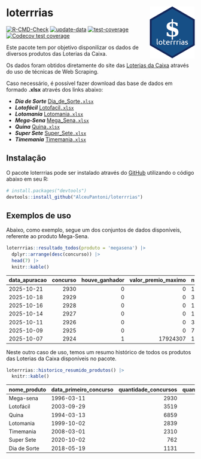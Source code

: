 
<!-- README.md is generated from README.Rmd. Please edit that file -->

# loterrrias <img src="man/figures/logo.png" align="right" height="139" />

<!-- badges: start -->

[![R-CMD-Check](https://github.com/AlceuPantoni/loterrrias/actions/workflows/R-CMD-check.yaml/badge.svg?branch=main)](https://github.com/AlceuPantoni/loterrrias/actions/workflows/R-CMD-check.yaml)
[![update-data](https://github.com/AlceuPantoni/loterrrias/actions/workflows/update-data.yaml/badge.svg)](https://github.com/AlceuPantoni/loterrrias/actions/workflows/update-data.yaml)
[![test-coverage](https://github.com/AlceuPantoni/loterrrias/actions/workflows/test-coverage.yaml/badge.svg?branch=main)](https://github.com/AlceuPantoni/loterrrias/actions/workflows/test-coverage.yaml)
[![Codecov test
coverage](https://codecov.io/gh/AlceuPantoni/loterrrias/branch/main/graph/badge.svg)](https://codecov.io/gh/AlceuPantoni/loterrrias?branch=main)
<!-- badges: end -->

Este pacote tem por objetivo disponilizar os dados de diversos produtos
das Loterias da Caixa.

Os dados foram obtidos diretamente do site das [Loterias da
Caixa](https://loterias.caixa.gov.br/Paginas/default.aspx) através do
uso de técnicas de Web Scraping.

Caso necessário, é possível fazer download das base de dados em formado
**.xlsx** através dos links abaixo:

- ***Dia de Sorte***
  [Dia_de_Sorte`.xlsx`](https://raw.githubusercontent.com/AlceuPantoni/loterrrias/main/data-raw/resultados_diadesorte.xlsx)
- ***Lotofácil***
  [Lotofacil`.xlsx`](https://raw.githubusercontent.com/AlceuPantoni/loterrrias/main/data-raw/resultados_lotofacil.xlsx)
- ***Lotomania***
  [Lotomania`.xlsx`](https://raw.githubusercontent.com/AlceuPantoni/loterrrias/main/data-raw/resultados_lotomania.xlsx)
- ***Mega-Sena***
  [Mega_Sena`.xlsx`](https://raw.githubusercontent.com/AlceuPantoni/loterrrias/main/data-raw/resultados_megasena.xlsx)
- ***Quina***
  [Quina`.xlsx`](https://raw.githubusercontent.com/AlceuPantoni/loterrrias/main/data-raw/resultados_quina.xlsx)
- ***Super Sete***
  [Super_Sete`.xlsx`](https://raw.githubusercontent.com/AlceuPantoni/loterrrias/main/data-raw/resultados_supersete.xlsx)
- ***Timemania***
  [Timemania`.xlsx`](https://raw.githubusercontent.com/AlceuPantoni/loterrrias/main/data-raw/resultados_timemania.xlsx)

## Instalação

O pacote loterrrias pode ser instalado através do
[GitHub](https://github.com/) utilizando o código abaixo em seu R:

``` r
# install.packages("devtools")
devtools::install_github("AlceuPantoni/loterrrias")
```

## Exemplos de uso

Abaixo, como exemplo, segue um dos conjuntos de dados disponíveis,
referente ao produto Mega-Sena.

``` r
loterrrias::resultado_todos(produto = 'megasena') |> 
  dplyr::arrange(desc(concurso)) |> 
  head(7) |> 
  knitr::kable()
```

| data_apuracao | concurso | houve_ganhador | valor_premio_maximo | numeros_sorteados | num_1 | num_2 | num_3 | num_4 | num_5 | num_6 |
|:--------------|---------:|---------------:|--------------------:|:------------------|------:|------:|------:|------:|------:|------:|
| 2025-10-21    |     2930 |              0 |                   0 | 1;11;13;14;36;45  |     1 |    11 |    13 |    14 |    36 |    45 |
| 2025-10-18    |     2929 |              0 |                   0 | 3;7;8;34;35;51    |     3 |     7 |     8 |    34 |    35 |    51 |
| 2025-10-16    |     2928 |              0 |                   0 | 14;24;29;32;46;48 |    14 |    24 |    29 |    32 |    46 |    48 |
| 2025-10-14    |     2927 |              0 |                   0 | 11;27;34;55;56;58 |    11 |    27 |    34 |    55 |    56 |    58 |
| 2025-10-11    |     2926 |              0 |                   0 | 3;4;14;35;45;49   |     3 |     4 |    14 |    35 |    45 |    49 |
| 2025-10-09    |     2925 |              0 |                   0 | 7;9;12;13;24;27   |     7 |     9 |    12 |    13 |    24 |    27 |
| 2025-10-07    |     2924 |              1 |            17924307 | 10;19;30;40;48;54 |    10 |    19 |    30 |    40 |    48 |    54 |

Neste outro caso de uso, temos um resumo histórico de todos os produtos
das Loterias da Caixa disponíveis no pacote.

``` r
loterrrias::historico_resumido_produtos() |> 
  knitr::kable()
```

| nome_produto | data_primeiro_concurso | quantidade_concursos | quantidade_concursos_com_ganhador | percentual_com_ganhador | media_premiacao | maior_premio | menor_premio | total_dezenas_sorteadas | numero_mais_sorteado | numero_menos_sorteado |
|:-------------|:-----------------------|---------------------:|----------------------------------:|------------------------:|----------------:|-------------:|-------------:|------------------------:|---------------------:|----------------------:|
| Mega-sena    | 1996-03-11             |                 2930 |                               642 |                    0.22 |      26431307.0 |    289420865 |    348732.75 |                   17580 |                   10 |                    26 |
| Lotofácil    | 2003-09-29             |                 3519 |                              3105 |                    0.88 |        983884.7 |      8252873 |     10712.22 |                   52785 |                   20 |                    16 |
| Quina        | 1994-03-13             |                 6859 |                              2612 |                    0.38 |       3590964.0 |    579215957 |     14230.37 |                   34295 |                    4 |                    47 |
| Lotomania    | 1999-10-02             |                 2839 |                               703 |                    0.25 |       2570998.3 |     37261930 |    109348.66 |                   56780 |                   47 |                    96 |
| Timemania    | 2008-03-01             |                 2310 |                                78 |                    0.03 |      25486153.3 |    818652938 |    164711.44 |                   16170 |                   20 |                    53 |
| Super Sete   | 2020-10-02             |                  762 |                                30 |                    0.04 |       3168014.8 |     10146164 |    124747.77 |                    5334 |                    7 |                     1 |
| Dia de Sorte | 2018-05-19             |                 1131 |                               348 |                    0.31 |        815854.4 |      4872572 |     59101.35 |                    7917 |                   10 |                     1 |
